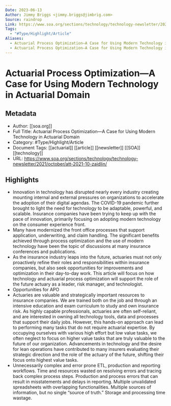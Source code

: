 ```yaml
---
Date: 2023-06-13
Author: Jimmy Briggs <jimmy.briggs@jimbrig.com>
Source: raindrop
Link: https://www.soa.org/sections/technology/technology-newsletter/2021/october/att-2021-10-zaidlin/
Tags:
  - "#Type/Highlight/Article"
Aliases:
  - Actuarial Process Optimization—A Case for Using Modern Technology in Actuarial Domain
  - Actuarial Process Optimization—A Case for Using Modern Technology in Actuarial Domain
---
```

# Actuarial Process Optimization—A Case for Using Modern Technology in Actuarial Domain

## Metadata
- Author: [[soa.org]]
- Full Title: Actuarial Process Optimization—A Case for Using Modern Technology in Actuarial Domain
- Category: #Type/Highlight/Article
- Document Tags: [[actuarial]] [[article]] [[newsletter]] [[SOA]] [[technology]] 
- URL: https://www.soa.org/sections/technology/technology-newsletter/2021/october/att-2021-10-zaidlin/

## Highlights
- Innovation in technology has disrupted nearly every industry creating mounting internal and external pressures on organizations to accelerate the adoption of their digital agendas. The COVID-19 pandemic further brought to light the need for technology to be adaptable, powerful, and scalable. Insurance companies have been trying to keep up with the pace of innovation, primarily focusing on adopting modern technology on the consumer experience front.
- Many have modernized the front office processes that support application, underwriting, and claim handling. The significant benefits achieved through process optimization and the use of modern technology have been the topic of discussions at many insurance conferences and publications.
- As the insurance industry leaps into the future, actuaries must not only proactively refine their roles and responsibilities within insurance companies, but also seek opportunities for improvements and optimization in their day-to-day work. This article will focus on how technology and actuarial process optimization will support the role of the future actuary as a leader, risk manager, and technologist.
- Opportunities for APO
- Actuaries are valuable and strategically important resources to insurance companies. We are trained both on the job and through an intensive education and exam curriculum to study and own insurance risk. As highly capable professionals, actuaries are often self-reliant, and are interested in owning all technology tools, data and processes that support their daily jobs. However, this hands-on approach can lead to performing many tasks that do not require actuarial expertise. By occupying ourselves with various high effort but low value tasks, we often neglect to focus on higher value tasks that are truly valuable to the future of our organization. Advancements in technology and the desire for lean operations have contributed to many insurers evaluating their strategic direction and the role of the actuary of the future, shifting their focus onto highest value tasks.
- Unnecessarily complex and error prone ETL, production and reporting workflows.
  Time and resources wasted on resolving errors and tracing back complex process steps.
  Production and process errors that can result in misstatements and delays in reporting.
  Multiple unvalidated spreadsheets with overlapping functionalities.
  Multiple sources of information, but no single “source of truth.”
  Storage and processing time wastage.
